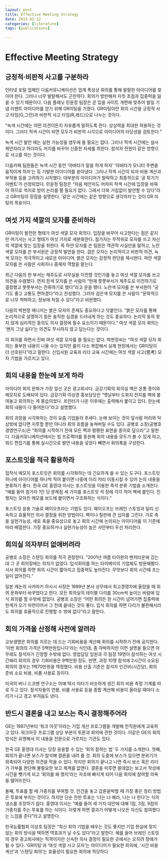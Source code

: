 ```yaml
---
layout: post
title: Effective Meeting Strategy
date: 2015-02-12
categories: [literature]
tags: [publications]

---
```


# Effective Meeting Strategy

## 긍정적·비판적 사고를 구분하라

인터넷 포털 업체인 다음커뮤니케이션은 업계 특성상 회의를 통해 발랄한 아이디어를 찾아야 한다. 그러나 너무 발랄해서도 곤란하다. 회의가 방만해져 자칫 초점과 집중력을 잃을 수 있기 때문이다. 다음 플래닛 민윤정 팀장은 곧 있을 사이트 개편에 맞추어 벌일 기념 이벤트 아이디어를 얻기 위해 GR미팅을 가졌다. GR미팅이란 회의 시간을 긍정적 사고 타임(G,그린)과 비판적 사고 타임(R,레드)으로 나누는 것이다.

“녹색 시간에는 어떤 의견이든지 자유롭게 말하도록 한다. 상상력을 최대한 허용하는 것이다. 그러다 적색 시간이 되면 모두가 비판적 시각으로 아이디어의 타당성을 검토한다.”

녹색 시간 발언 때는 실현 가능성을 염두에 둘 필요는 없다. 그러나 적색 시간에는 설사 제안자라고 하더라도 처지를 바꾸어 신중한 자세를 취한다. 참석자 전원이 같은 방향으로 사고를 하는 것이다.

다음카페 팀원들은 녹색 시간 동안 ‘아바타가 말을 하게 하자’ ‘아바타가 모니터 주변을 움직이게 하자’는 등 기발한 아이디어를 쏟아냈다. 그러나 적색 시간이 되자 비용 계산과 부작용 등을 고려하기 시작했다. 대부분의 아이디어가 탈락하고 최종적으로 ‘공 튀기기 이벤트’가 선정되었다. 민윤정 팀장은 “처음 제안자도 어차피 적색 시간에 입장을 바꿔야 하므로 억지로 방어 논리를 펼 필요가 없다. 그래서 더욱 거침없이 발언할 수 있다”라고 GR미팅의 장점을 설명한다. ‘같은 시간에는 같은 방향으로 생각하자’는 것이 GR 미팅의 목표이다.
 
 
## 여섯 가지 색깔의 모자를 준비하라

GR미팅이 발전한 형태가 여섯 색깔 모자 회의다. 입장을 바꾸어 사고한다는 점은 같지만 여기서는 사고 형태가 여섯 가지로 세분화한다. 참가자는 무작위로 모자를 쓰고 자신의 색깔에 맞는 입장을 취한다. 즉 하얀 모자를 쓴 팀원은 객관적 사실만을 말하고, 노란 색깔 모자를 쓴 부서원은 긍정적 발언을 한다. 검은 모자는 논리적이고 비판적 의견, 녹색 모자는 적극적이고 새로운 아이디어, 붉은 모자는 감정적 판단을 제시한다. 파란 색깔 모자를 쓴 사람은 사회자나 중재자 역할을 맡는다.

최근 다음의 한 부서는 제주도로 사무실을 이전할 것인가를 놓고 여섯 색깔 모자를 쓰고 의견을 수렴했다. 먼저 흰색 모자를 쓴 사람이 “현재 쭛쭛부서가 제주도로 이전하기로 결정했고 쭛쭛부서는 잔류하기로 했다”라고 운을 뗐다. 노란색 모자를 쓴 부서원이 “공기도 좋고 교통도 편하겠다”라고 찬성했다. 그러자 검은색 모자를 쓴 사람이 “문화적으로 너무 척박하고, 정보에 처질 수 있다”라고 비판했다.

다음의 박현정 매니저는 붉은 모자의 존재도 중요하다고 덧붙인다. “붉은 모자를 통해 논리적으로 설명하기 힘든 솔직한 심경을 드러내게 하는 것도 중요하다. 논리적 동의 못지 않게 심리적인 동의도 의사 결정에 필수 요소이기 때문이다.” 여섯 색깔 모자 회의는 ‘왠지 그냥 싫다’는 의견도 무시하지 않고 담는다는 것이다.

이 회의를 하면서 진짜 여섯 색깔 모자를 쓸 필요는 없다. 박현정씨는 “여섯 색깔 모자 회의는 풍부한 내용이 나올 수는 있지만 룰이 다소 복잡해서 실제 현장에서는 GR미팅이 더 선호된다”라고 말한다. 신입사원 교육과 리더 교육 시간에는 여섯 색깔 사고(思考) 모자 기법을 가르치고 있다. 


## 회의 내용을 한눈에 보게 하라

아이디어 회의 문화가 가장 앞선 곳은 광고회사다. 금강기획의 회의실 벽은 온통 종이와 메모지로 도배되어 있다. 금강기획 이상경 홍보담당은 “옛날부터 도화지 전지를 벽에 붙여놓고 회의하는 게 풍습이었다. 프린터가 나온 이후에는 출력해서 붙이고 있다. 한눈에 회의 내용이 다 들어온다”라고 설명했다.

회의 과정을 시각화하는 것이 요즘 기업들의 추세다. 눈에 보이는 것이 앞사람 머리와 탁상밖에 없다면 지루할 뿐만 아니라 회의 흐름을 놓쳐버릴 수도 있다. 공병호 소장(공병호경영연구소)은 “회의를 시작하기 전에 모든 벽과 평평한 표면을 종이로 덮으라”고 말한다. 다음커뮤니케이션에서는 빔 프로젝터를 동원해 회의 내용을 모두가 볼 수 있게 하고, 워드 편집기를 통해 실시간으로 발언 내용을 넣었다 빼면서 회의록을 구성한다.

 

## 포스트잇을 적극 활용하라

접착식 메모지 포스트잇은 회의를 시각화하는 데 긴요하게 쓸 수 있는 도구다. 포스트잇 하나에 아이디어를 하나씩 적어 붙이면 나중에 이리 저리 이동시킬 수 있어 논의 내용을 분류하기 좋다. 한국 GE 홍영대 이사는 포스트잇을 이용한 즉석 분류 기법을 소개한다. “예를 들어 참가자 1인 당 문제점 세 가지를 포스트잇 석 장에 각각 적어 벽에 붙인다. 진행자는 모아진 메모를 보드에 붙이면서 구조화하는 식이다.”

포스트잇 응용 기술로 페이오프라는 기법도 있다. 페이오프는 브레인 스토밍과 달리 신속하고 효율적인 의사 결정을 위한 방법이다. 벽이나 칠판에 큰 십자를 그린다. 가로 축을 실현가능성, 세로 축을 중요성으로 놓고 회의 시간에 논의되는 아이디어를 이 기준에 따라 배열한다. 가장 중요하거나 실현가능성이 높은 사안부터 우선 처리한다. 
 
  
## 회의실 의자부터 없애버려라

공병호 소장은 스탠딩 회의를 적극 권장한다. “2001년 여름 타이완의 벤처타운에 갔는데 그 곳 회의장에는 의자가 없었다. 입식회의를 하는 타이베이의 기업체도 방문해봤다. 서서 회의를 하면 회의 시간이 짧아지고 집중력도 높아진다. 무엇보다 회의 시간에 조는 일이 없어진다.”

일본 캐논의 사카마키 하사시 사장은 1999년 본사 상무에서 최고경영자에 올랐을 때 회의 문화부터 바꾸었다고 한다. 모든 회의실의 테이블 다리를 30cm씩 높이는 바람에 입식 회의를 할 수밖에 없었다. 공병호 소장은 “어떤 회의든 한 시간이 넘어가면 집중력에 한계가 오기 마련이어서 그 전에 끝내는 것이 좋다. 입식 회의를 하면 다리가 불편해서라도 회의를 효율적으로 진행할 수 밖에 없다”라고 말한다. 
 

## 회의 가격을 산정해 사전에 알려라

교보생명은 회의를 치르는 데 드는 기회비용을 계산해 회의를 시작하기 전에 공지한다. ‘이번 회의의 가격은 5백만원입니다’라는 식인데, 좀 야박하지만 이런 설명을 들으면 아무래도 참석자가 긴장할 수밖에 없다. 영업담당 임원과 각 팀장 19명이 참석하는 여섯 시간짜리 회의의 경우 기회비용은 9백만원 정도. 반면, 과장 10명 참석에 2시간이 소요된 회의의 경우는 1백70만원을 책정했다. 비용 산출 기준은 참석자 인건비(시간당), 회의 준비 소요 비용, 비품 사용료 등이다.

미국의 버니 드코벤 연구소는 아예 택시 미터기 비슷하게 생긴 회의 비용 측정 기계를 따로 두고 있다. 참석자들의 연봉, 비품 사용료 등을 종합 계산해 비용이 올라갈 때마다 소리가 나고 경고 부저음도 낸다.

 

 

## 반드시 결론을 내고 보스는 즉시 결정해주어라

GE는 1987년부터 ‘워크 아웃’이라는 기업 개선 프로그램을 개발해 전직원에게 교육하고 있다. 워크아웃 프로그램 상당 부분이 토론과 회의에 관한 것이다. 이같은 GE의 회의 방식은 유명해서 이 내용을 전문으로 가르치는 기관도 있다.

한국 GE 홍영대 이사는 당장 응용할 수 있는 ‘회의 잘하는 법’ 두 가지를 소개한다. 첫째, 회의가 끝나면 보스가 참석해 결론을 내려 줄 것. 회의 도중에 보스가 있으면 분위기가 위축되어 다양한 의견을 막을 수 있다. 하지만 회의가 끝나고 나면 즉시 보스 혹은 리더가 가부를 판단해 불필요한 보고 체계를 없앤다. 결론을 미루면 쓸데없는 보고서 작성에 시간을 뺏기게 되고 ‘회의를 왜 했지’라는 자조에 빠지게 되어 다음 회의에 참여할 의욕을 떨어뜨린다.

둘째, 투표를 할 때 가중치를 부여할 것. 안건을 놓고 갑론을박할 때 가장 좋은 정리 방법은 투표에 부치는 것이다. 하지만 단순 찬반 투표는 ‘너는 너 해라, 나는 나 한다’는 식의 냉소를 조장하기 쉽다. 홍영대 이사는 “예를 들어 세 가지 대안에 대해 1점, 3점, 9점의 가중치를 주는 투표를 하는 식이다. 이렇게 하면 결과가 어떻게 나오든 자신도 참여했다는 느낌을 준다”라고 설명한다.

한국능률협회 이상호 팀장은 “최신 회의 기법을 배우는 것도 좋지만 기업 현실에 맞지 않는 회의 방식을 택하면 역효과가 날 수도 있다”라고 말한다. 예를 들어 브레인 스토밍의 경우 광고회사에는 적격이지만 신속한 의사 결정이 필요한 곳에서는 오히려 장애가 될 수 있다. ‘GR미팅’과 ‘여섯 색깔 사고 모자’는 아이디어가 필요한 회의에, ‘시간 비용 계산’과 ‘스탠딩 회의’는 효율성이 필요한 회의에 적당하다

